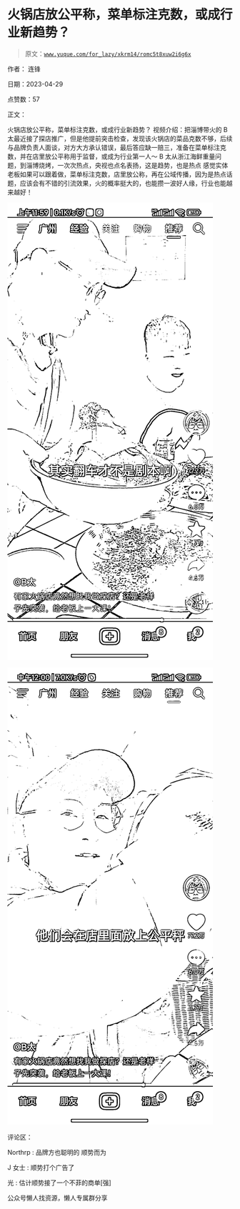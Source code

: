 # 火锅店放公平称，菜单标注克数，或成行业新趋势？

> 原文：[`www.yuque.com/for_lazy/xkrm14/romc5t8xuw2i6g6x`](https://www.yuque.com/for_lazy/xkrm14/romc5t8xuw2i6g6x)

作者： 连锋

日期：2023-04-29

点赞数：57

正文：

火锅店放公平称，菜单标注克数，或成行业新趋势？ 视频介绍：把淄博带火的 B 太最近接了探店推广，但是他提前突击检查，发现该火锅店的菜品克数不够，后续与品牌负责人面谈，对方大方承认错误，最后答应缺一赔三，准备在菜单标注克数，并在店里放公平称用于监督，或成为行业第一人～ B 太从浙江海鲜重量问题，到淄博烧烤，一次次热点，央视也点名表扬，这是趋势，也是热点 感觉实体老板如果可以跟着做，菜单标注克数，店里放公称，再在公域传播，因为是热点话题，应该会有不错的引流效果，火的概率挺大的，也能攒一波好人缘，行业也能越来越好！

![](img/871ec0c65f1ce08f5a597c1a9e0c6fe8.png)

![](img/86e0943e02ca033350b7a107ec6906e0.png)

评论区：

Northrp : 品牌方也聪明的 顺势而为

J 女士 : 顺势打个广告了

光 : 估计顺势接了一个不菲的商单[强]

公众号懒人找资源，懒人专属群分享


